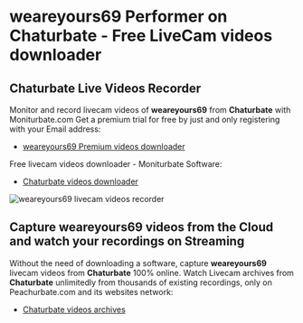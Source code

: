 # weareyours69 Performer on Chaturbate - Free LiveCam videos downloader

## Chaturbate Live Videos Recorder

Monitor and record livecam videos of **weareyours69** from **Chaturbate** with Moniturbate.com
Get a premium trial for free by just and only registering with your Email address:
* [weareyours69 Premium videos downloader](https://moniturbate.com/request-demo-licence-key.html)

Free livecam videos downloader - Moniturbate Software:
* [Chaturbate videos downloader](https://moniturbate.com/moniturbate-download-software.html)

![weareyours69 livecam videos recorder](https://peachurnet.com/templates/moniturbate-software.png)


## Capture weareyours69 videos from the Cloud and watch your recordings on Streaming

Without the need of downloading a software, capture **weareyours69** livecam videos from **Chaturbate** 100% online.
Watch Livecam archives from **Chaturbate** unlimitedly from thousands of existing recordings, only on Peachurbate.com and its websites network:
* [Chaturbate videos archives](https://peachurnet.com/)